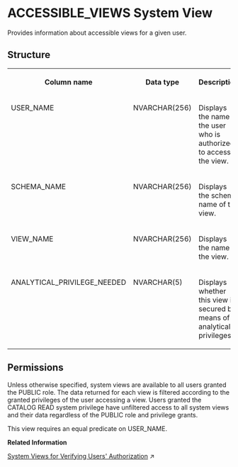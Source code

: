 <!-- loiod1fc5168d2951014ae99845a73cf554b -->

# ACCESSIBLE\_VIEWS System View

Provides information about accessible views for a given user.



<a name="loiod1fc5168d2951014ae99845a73cf554b___a_c_c_e_s_s_i_b_l_e__v_i_e_w_s_1struct_ACCESSIBLE_VIEWS"/>

## Structure


<table>
<tr>
<th valign="top">

Column name

</th>
<th valign="top">

Data type

</th>
<th valign="top">

Description

</th>
</tr>
<tr>
<td valign="top">

USER\_NAME

</td>
<td valign="top">

NVARCHAR\(256\)

</td>
<td valign="top">

Displays the name of the user who is authorized to access the view.

</td>
</tr>
<tr>
<td valign="top">

SCHEMA\_NAME

</td>
<td valign="top">

NVARCHAR\(256\)

</td>
<td valign="top">

Displays the schema name of the view.

</td>
</tr>
<tr>
<td valign="top">

VIEW\_NAME

</td>
<td valign="top">

NVARCHAR\(256\)

</td>
<td valign="top">

Displays the name of the view.

</td>
</tr>
<tr>
<td valign="top">

ANALYTICAL\_PRIVILEGE\_NEEDED

</td>
<td valign="top">

NVARCHAR\(5\)

</td>
<td valign="top">

Displays whether this view is secured by means of analytical privileges.

</td>
</tr>
</table>



<a name="loiod1fc5168d2951014ae99845a73cf554b__section_m5x_fdk_h2b"/>

## Permissions

Unless otherwise specified, system views are available to all users granted the PUBLIC role. The data returned for each view is filtered according to the granted privileges of the user accessing a view. Users granted the CATALOG READ system privilege have unfiltered access to all system views and their data regardless of the PUBLIC role and privilege grants.

This view requires an equal predicate on USER\_NAME.

**Related Information**  


[System Views for Verifying Users' Authorization](https://help.sap.com/viewer/a1317de16a1e41a6b0ff81849d80713c/2023_4_QRC/en-US/ddae823e3b27477ea4c949607eebc435.html "You can query several system views to get detailed information about exactly which privileges and roles users have and how they come to have them. This can help you to understand why a user is authorized to perform particular actions, access particular data, or not.") :arrow_upper_right:

